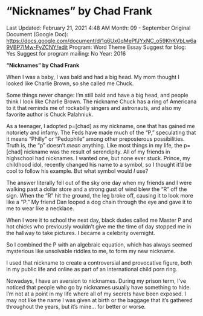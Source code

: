 # “Nicknames” by Chad Frank

Last Updated: February 21, 2021 4:48 AM
Month: 09 - September
Original Document (Google Doc): https://docs.google.com/document/d/1q6Ux0qMePfJYxNC_o59KhKVbLw6a9VBP7IMw-FyZCNY/edit
Program: Word Theme Essay
Suggest for blog: Yes
Suggest for program mailing: No
Year: 2016

**“Nicknames” by Chad Frank**

When I was a baby, I was bald and had a big head. My mom thought I looked like Charlie Brown, so she called me Chuck.

Some things never change: I’m still bald and have a big head, and people think I look like Charlie Brown. The nickname Chuck has a ring of Americana to it that reminds me of rockabilly singers and astronauts, and also my favorite author is Chuck Palahniuk.

As a teenager, I adopted p=[chad] as my nickname, one that has gained me notoriety and infamy. The Feds have made much of the “P,” speculating that it means “Philly” or “Pedophile” among other preposterous possibilities. Truth is, the “p” doesn’t *mean* anything. Like most things in my life, the p=[chad] nickname was the result of serendipity. All of my friends in highschool had nicknames. I wanted one, but none ever stuck. Prince, my childhood idol, recently changed his name to a symbol, so I thought it’d be cool to follow his example. But what symbol would *I* use?

The answer literally fell out of the sky one day when my friends and I were walking past a dollar store and a strong gust of wind blew the “R” off the sign. When the “R” hit the ground, the leg broke off, causing it to look more like a “P.” My friend Dan looped a dog chain through the eye and gave it to me to wear like a necklace.

When I wore it to school the next day, black dudes called me Master P and hot chicks who previously wouldn’t give me the time of day stopped me in the hallway to take pictures. I became a celebrity overnight.

So I combined the P with an algebraic equation, which has always seemed mysterious like unsolvable riddles to me, to form my new nickname.

I used that nickname to create a controversial and provocative figure, both in my public life and online as part of an international child porn ring.

Nowadays, I have an aversion to nicknames. During my prison term, I’ve noticed that people who go by nicknames usually have something to hide. I’m not at a point in my life where all of my secrets have been exposed. I may not like the name I was given at birth or the baggage that it’s gathered throughout the years, but it’s mine… for better or worse.